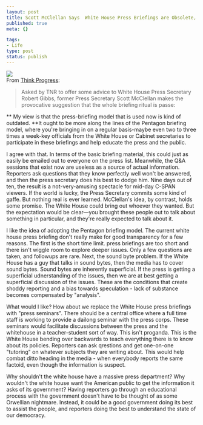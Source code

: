 ```yaml
--- 
layout: post
title: Scott McClellan Says  White House Press Briefings are Obsolete, and I Agree
published: true
meta: {}

tags: 
- Life
type: post
status: publish
---
```

![](http://yglesias.thinkprogress.org/wp-content/uploads/2009/01/scott_mcclellan_1.jpg)  
From [Think Progress](http://yglesias.thinkprogress.org/archives/2009/01/scott_mcclellan_the_white_house_press_briefing_is_obsolete.php):  


> Asked by TNR to offer some advice to White House Press Secretary Robert Gibbs, former Press Secretary Scott McClellan makes the provocative suggestion that the whole briefing ritual is passe:  
  
** My view is that the press-briefing model that is used now is kind of outdated. **It ought to be more along the lines of the Pentagon briefing model, where you're bringing in on a regular basis-maybe even two to three times a week-key officials from the White House or Cabinet secretaries to participate in these briefings and help educate the press and the public.  
  
I agree with that. In terms of the basic briefing material, this could just as easily be emailed out to everyone on the press list. Meanwhile, the Q&A sessions that exist now are useless as a source of actual information. Reporters ask questions that they know perfectly well won't be answered, and then the press secretary does his best to dodge him. Nine days out of ten, the result is a not-very-amusing spectacle for mid-day C-SPAN viewers. If the world is lucky, the Press Secretary commits some kind of gaffe. But nothing real is ever learned. McClellan's idea, by contrast, holds some promise. The White House could bring out whoever they wanted. But the expectation would be clear—you brought these people out to talk about something in particular, and they're really expected to talk about it.

  
  
I like the idea of adopting the Pentagon briefing model. The current white house press briefing don't really make for good transparency for a few reasons. The first is the short time limit. press briefings are too short and there isn't wiggle room to explore deeper issues. Only a few questions are taken, and followups are rare. Next, the sound byte problem. If the White House has a guy that talks in sound bytes, then the media has to cover sound bytes. Sound bytes are inherently superficial. If the press is getting a superficial udnerstanding of the issues, then we are at best getting a superficial discussion of the issues. These are the conditions that create shoddy reporting and a bias towards speculation - lack of substance becomes compensated by "analysis".  
  
What would I like? How about we replace the White House press briefings with "press seminars". There should be a central office where a full time staff is working to provide a dailong seminar with the press corps. These seminars would facilitate discussions between the press and the whitehouse in a teacher-student sort of way. This isn't proganda. This is the White House bending over backwards to teach everything there is to know about its policies. Reporters can ask qrestions and get one-on-one "tutoring" on whatever subjects they are writing about. This would help combat ditto heading in the media - when everybody reports the same factoid, even though the information is suspect.   
  
Why shouldn't the white house have a massive press department? Why wouldn't the white house want the American public to get the information it asks of its government? Having reporters go through an educational process with the government doesn't have to be thought of as some Orwellian nightmare. Instead, it could be a good government doing its best to assist the people, and reporters doing the best to understand the state of our democracy. 
